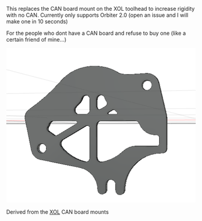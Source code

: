 This replaces the CAN board mount on the XOL toolhead to increase rigidity with no CAN. Currently only supports Orbiter 2.0 (open an issue and I will make one in 10 seconds)

For the people who dont have a CAN board and refuse to buy one (like a certain friend of mine...)

<img src='/Images/orb2rigiderererer.png' width=850 />

Derived from the [XOL](https://github.com/Armchair-Engineering/Xol-Toolhead) CAN board mounts
